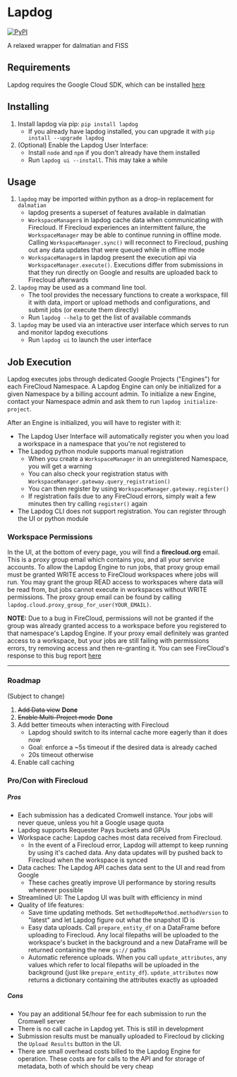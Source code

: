 # Lapdog

[![PyPI](https://img.shields.io/pypi/v/lapdog.svg)](https://pypi.io/project/lapdog)

A relaxed wrapper for dalmatian and FISS

## Requirements
Lapdog requires the Google Cloud SDK, which can be installed [here](https://cloud.google.com/sdk/)

## Installing
1. Install lapdog via pip: `pip install lapdog`
    - If you already have lapdog installed, you can upgrade it with
    `pip install --upgrade lapdog`
2. (Optional) Enable the Lapdog User Interface:
    - Install `node` and `npm` if you don't already have them installed
    - Run `lapdog ui --install`. This may take a while

## Usage
1. `lapdog` may be imported within python as a drop-in replacement for `dalmatian`
    - lapdog presents a superset of features available in dalmatian
    - `WorkspaceManager`s in lapdog cache data when communicating with Firecloud.
    If Firecloud experiences an intermittent failure, the `WorkspaceManager` may be
    able to continue running in offline mode. Calling `WorkspaceManager.sync()` will
    reconnect to Firecloud, pushing out any data updates that were queued while in offline mode
    - `WorkspaceManager`s in lapdog present the execution api via `WorkspaceManager.execute()`.
    Executions differ from submissions in that they run directly on Google and results are
    uploaded back to Firecloud afterwards
2. `lapdog` may be used as a command line tool.
    - The tool provides the necessary functions to create a workspace, fill it with data,
    import or upload methods and configurations, and submit jobs (or execute them directly)
    - Run `lapdog --help` to get the list of available commands
3. `lapdog` may be used via an interactive user interface which serves to run and
  monitor lapdog executions
    - Run `lapdog ui` to launch the user interface

## Job Execution

Lapdog executes jobs through dedicated Google Projects ("Engines") for each FireCloud Namespace.
A Lapdog Engine can only be initialized for a given Namespace by a billing account admin.
To initialize a new Engine, contact your Namespace admin and ask them to run `lapdog initialize-project`.

After an Engine is initialized, you will have to register with it:

* The Lapdog User Interface will automatically register you when you load a workspace
in a namespace that you're not registered to
* The Lapdog python module supports manual registration
    * When you create a `WorkspaceManager` in an unregistered Namespace, you will get a warning
    * You can also check your registration status with `WorkspaceManager.gateway.query_registration()`
    * You can then register by using `WorkspaceManager.gateway.register()`
    * If registration fails due to any FireCloud errors, simply wait a few minutes
    then try calling `register()` again
* The Lapdog CLI does not support registration. You can register through the UI or
python module

### Workspace Permissions

In the UI, at the bottom of every page, you will find a **firecloud.org** email.
This is a proxy group email which contains you, and all your service accounts.
To allow the Lapdog Engine to run jobs, that proxy group email must be granted
WRITE access to FireCloud workspaces where jobs will run. You may grant the group
READ access to workspaces where data will be read from, but jobs cannot execute
in workspaces without WRITE permissions. The proxy group email can be found by
calling `lapdog.cloud.proxy_group_for_user(YOUR_EMAIL)`.

**NOTE:** Due to a bug in FireCloud, permissions will not be granted if the group
was already granted access to a workspace before you registered to that namespace's
Lapdog Engine. If your proxy email definitely was granted access to a workspace,
but your jobs are still failing with permissions errors, try removing access and then
re-granting it. You can see FireCloud's response to this bug report [here](https://gatkforums.broadinstitute.org/firecloud/discussion/23350/account-not-inheriting-permissions-when-added-to-group)

---

### Roadmap
(Subject to change)
1. ~~Add Data view~~ **Done**
2. ~~Enable Multi-Project mode~~ **Done**
3. Add better timeouts when interacting with Firecloud
    * Lapdog should switch to its internal cache more eagerly than it does now
    * Goal: enforce a ~5s timeout if the desired data is already cached
    * 20s timeout otherwise
4. Enable call caching

### Pro/Con with Firecloud

##### Pros
* Each submission has a dedicated Cromwell instance. Your jobs will never queue, unless you hit a Google usage quota
* Lapdog supports Requester Pays buckets and GPUs
* Workspace cache: Lapdog caches most data received from Firecloud.
    * In the event of a Firecloud error, Lapdog will attempt to keep running by using it's cached data. Any data updates will by pushed back to Firecloud when the workspace is synced
* Data caches: The Lapdog API caches data sent to the UI and read from Google
    * These caches greatly improve UI performance by storing results whenever possible
* Streamlined UI: The Lapdog UI was built with efficiency in mind
* Quality of life features:
    * Save time updating methods. Set `methodRepoMethod.methodVersion` to "latest" and let Lapdog figure out what the snapshot ID is
    * Easy data uploads. Call `prepare_entity_df` on a DataFrame before uploading to Firecloud. Any local filepaths will be uploaded to the workspace's bucket in the background and a new DataFrame will be returned containing the new `gs://` paths
    * Automatic reference uploads. When you call `update_attributes`, any values which refer to local filepaths will be uploaded in the background (just like `prepare_entity_df`). `update_attributes` now returns a dictionary containing the attributes exactly as uploaded

##### Cons
* You pay an additional 5¢/hour fee for each submission to run the Cromwell server
* There is no call cache in Lapdog yet. This is still in development
* Submission results must be manually uploaded to Firecloud by clicking the `Upload Results` button in the UI.
* There are small overhead costs billed to the Lapdog Engine for operation. These costs
are for calls to the API and for storage of metadata, both of which should be very cheap

